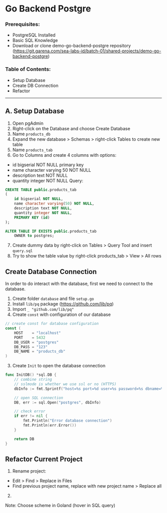 # Go Backend Postgre

### Prerequisites:
- PostgreSQL Installed
- Basic SQL Knowledge
- Download or clone demo-go-backend-postgre repository (https://git.garena.com/sea-labs-id/batch-01/shared-projects/demo-go-backend-postgre)

### Table of Contents:
- Setup Database
- Create DB Connection
- Refactor

***

## A. Setup Database
1. Open pgAdmin
2. Right-click on the Database and choose Create Database
3. Name `products_db`
4. Expand the new database > Schemas > right-click Tables to create new table
5. Name `products_tab`
6. Go to Columns and create 4 columns with options:
- id bigserial NOT NULL primary key
- name character varying 50 NOT NULL
- description text NOT NULL
- quantity integer NOT NULL
  Query:
```sql
CREATE TABLE public.products_tab
(
    id bigserial NOT NULL,
    name character varying(50) NOT NULL,
    description text NOT NULL,
    quantity integer NOT NULL,
    PRIMARY KEY (id)
);

ALTER TABLE IF EXISTS public.products_tab
    OWNER to postgres;
```

7. Create dummy data by right-click on Tables > Query Tool and insert `query.sql`
8. Try to show the table value by right-click products_tab > View > All rows


## Create Database Connection
In order to do interact with the database, first we need to connect to the database.
1. Create folder `database` and file `setup.go`
2. Install `lib/pq` package (https://github.com/lib/pq)
3. Import `_ "github.com/lib/pq"`
4. Create `const` with configuration of our database
```go
// create const for database configuration
const (
	HOST    = "localhost"
	PORT    = 5432
	DB_USER = "postgres"
	DB_PASS = "123"
	DB_NAME = "products_db"
)
```
3. Create `Init` to open the database connection
```go
func InitDB() *sql.DB {
	// combine string
	// sslmode is whether we use ssl or no (HTTPS)
	dbInfo := fmt.Sprintf("host=%s port=%d user=%s password=%s dbname=%s sslmode=disable", HOST, PORT, DB_USER, DB_PASS, DB_NAME)

	// open SQL connection
	DB, err := sql.Open("postgres", dbInfo)

	// check error
	if err != nil {
		fmt.Println("Error database connection")
		fmt.Println(err.Error())
	}

	return DB
}
```

## Refactor Current Project
1. Rename project:
- Edit > Find > Replace in Files
- Find previous project name, replace with new project name > Replace all
2.

Note: Choose scheme in Goland (hover in SQL query)
